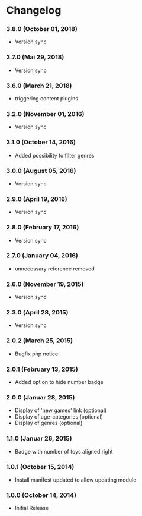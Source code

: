 # Changelog

### 3.8.0 (October 01, 2018)
  - Version sync

### 3.7.0 (Mai 29, 2018)
  - Version sync

### 3.6.0 (March 21, 2018)
  - triggering content plugins

### 3.2.0 (November 01, 2016)
  - Version sync

### 3.1.0 (October 14, 2016)
  - Added possibility to filter genres

### 3.0.0 (August 05, 2016)
  - Version sync

### 2.9.0 (April 19, 2016)
  - Version sync

### 2.8.0 (February 17, 2016)
  - Version sync

### 2.7.0 (January 04, 2016)
  - unnecessary reference removed 

### 2.6.0 (November 19, 2015)
  - Version sync

### 2.3.0 (April 28, 2015)
  - Version sync
  
### 2.0.2 (March 25, 2015)
  - Bugfix php notice
  
### 2.0.1 (February 13, 2015)
  - Added option to hide number badge
  
### 2.0.0 (Januar 28, 2015)
  - Display of 'new games' link (optional)
  - Display of age-categories (optional)
  - Display of genres (optional)

### 1.1.0 (Januar 26, 2015)
  - Badge with number of toys aligned right

### 1.0.1 (October 15, 2014)
  - Install manifest updated to allow updating module

### 1.0.0 (October 14, 2014)
  - Initial Release
